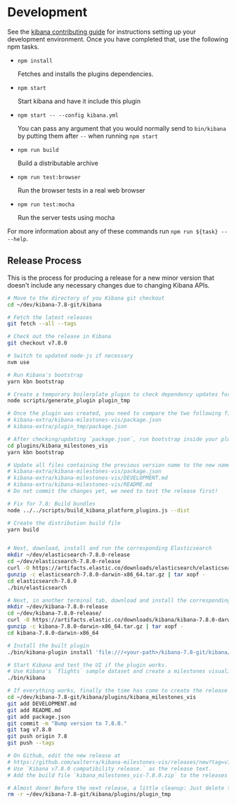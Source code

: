 # Development

See the [kibana contributing guide](https://github.com/elastic/kibana/blob/master/CONTRIBUTING.md) for instructions setting up your development environment. Once you have completed that, use the following npm tasks.

  - `npm install`

    Fetches and installs the plugins dependencies.

  - `npm start`

    Start kibana and have it include this plugin

  - `npm start -- --config kibana.yml`

    You can pass any argument that you would normally send to `bin/kibana` by putting them after `--` when running `npm start`

  - `npm run build`

    Build a distributable archive

  - `npm run test:browser`

    Run the browser tests in a real web browser

  - `npm run test:mocha`

    Run the server tests using mocha

For more information about any of these commands run `npm run ${task} -- --help`.

## Release Process

This is the process for producing a release for a new minor version that doesn't include any necessary changes due to changing Kibana APIs.

```bash
# Move to the directory of you Kibana git checkout
cd ~/dev/kibana-7.8-git/kibana

# Fetch the latest releases
git fetch --all --tags

# Check out the release in Kibana
git checkout v7.8.0

# Switch to updated node-js if necessary
nvm use

# Run Kibana's bootstrap
yarn kbn bootstrap

# Create a temporary boilerplate plugin to check dependency updates for plugins
node scripts/generate_plugin plugin_tmp

# Once the plugin was created, you need to compare the two following files and if necessary update the dependencies in your `package.json`
# kibana-extra/kibana-milestones-vis/package.json
# kibana-extra/plugin_tmp/package.json

# After checking/updating `package.json`, run bootstrap inside your plugin's directory
cd plugins/kibana_milestones_vis
yarn kbn bootstrap

# Update all files containing the previous version name to the new name
# kibana-extra/kibana-milestones-vis/package.json
# kibana-extra/kibana-milestones-vis/DEVELOPMENT.md
# kibana-extra/kibana-milestones-vis/README.md
# Do not commit the changes yet, we need to test the release first!

# Fix for 7.8: Build bundles
node ../../scripts/build_kibana_platform_plugins.js --dist

# Create the distribution build file
yarn build


# Next, download, install and run the corresponding Elasticsearch
mkdir ~/dev/elasticsearch-7.8.0-release
cd ~/dev/elasticsearch-7.8.0-release
curl -O https://artifacts.elastic.co/downloads/elasticsearch/elasticsearch-7.8.0-darwin-x86_64.tar.gz
gunzip -c elasticsearch-7.8.0-darwin-x86_64.tar.gz | tar xopf -
cd elasticsearch-7.8.0
./bin/elasticsearch

# Next, in another terminal tab, download and install the corresponding Kibana release to test the build
mkdir ~/dev/kibana-7.8.0-release
cd ~/dev/kibana-7.8.0-release/
curl -O https://artifacts.elastic.co/downloads/kibana/kibana-7.8.0-darwin-x86_64.tar.gz
gunzip -c kibana-7.8.0-darwin-x86_64.tar.gz | tar xopf -
cd kibana-7.8.0-darwin-x86_64

# Install the built plugin
./bin/kibana-plugin install 'file:///<your-path>/kibana-7.8-git/kibana/plugins/kibana_milestones_vis/build/kibana_milestones_vis-7.8.0.zip'

# Start Kibana and test the UI if the plugin works.
# Use Kibana's `flights` sample dataset and create a milestones visualization.
./bin/kibana

# If everything works, finally the time has come to create the release on Github.
cd ~/dev/kibana-7.8-git/kibana/plugins/kibana_milestones_vis
git add DEVELOPMENT.md
git add README.md
git add package.json
git commit -m "Bump version to 7.8.0."
git tag v7.8.0
git push origin 7.8
git push --tags

# On Github, edit the new release at
# https://github.com/walterra/kibana-milestones-vis/releases/new?tag=v7.8.0
# Use `Kibana v7.8.0 compatibility release.` as the release text.
# Add the build file `kibana_milestones_vis-7.8.0.zip` to the releases' binaries.

# Almost done! Before the next release, a little cleanup: Just delete the temporary plugin you create so you can create another one for comparison for the next release.
rm -r ~/dev/kibana-7.8-git/kibana/plugins/plugin_tmp
```
